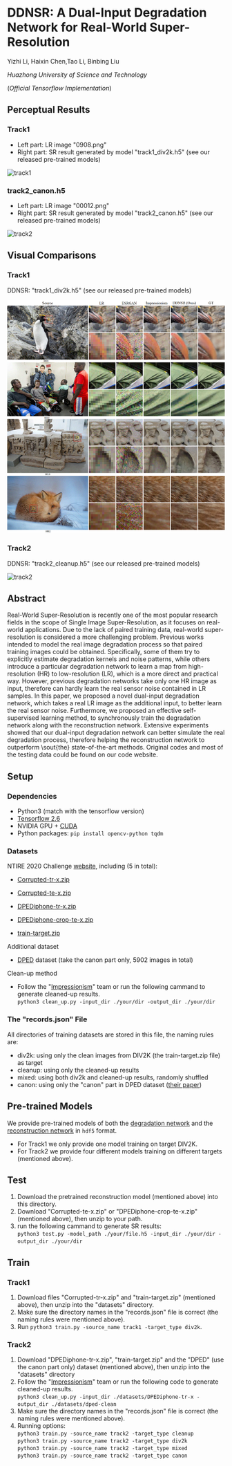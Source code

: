 # DDNSR: A Dual-Input Degradation Network for Real-World Super-Resolution

Yizhi Li, Haixin Chen,Tao Li, Binbing Liu

*Huazhong University of Science and Technology*

(*Official Tensorflow Implementation*)

## Perceptual Results

### Track1

- Left part: LR image "0908.png"
- Right part: SR result generated by model "track1_div2k.h5" (see our released pre-trained models)

![track1](full_results/track1.png)

### track2_canon.h5

- Left part: LR image "00012.png"
- Right part: SR result generated by model "track2_canon.h5" (see our released pre-trained models)

![track2](full_results/track2.png)

## Visual Comparisons

### Track1

DDNSR: "track1_div2k.h5" (see our released pre-trained models)

![track1](figs/Fig.4.png)

### Track2

DDNSR: "track2_cleanup.h5" (see our released pre-trained models)

![track2](figs/Fig.5.png)

## Abstract

Real-World Super-Resolution is recently one of the most popular research fields in the scope of Single Image Super-Resolution, as it focuses on real-world applications. Due to the lack of paired training data, real-world super-resolution is considered a more challenging problem. Previous works intended to model the real image degradation process so that paired training images could be obtained. Specifically, some of them try to explicitly estimate degradation kernels and noise patterns, while others introduce a particular degradation network to learn a map from high-resolution (HR) to low-resolution (LR), which is a more direct and practical way. However, previous degradation networks take only one HR image as input, therefore can hardly learn the real sensor noise contained in LR samples. In this paper, we proposed a novel dual-input degradation network, which takes a real LR image as the additional input, to better learn the real sensor noise. Furthermore, we proposed an effective self-supervised learning method, to synchronously train the degradation network along with the reconstruction network. Extensive experiments showed that our dual-input degradation network can better simulate the real degradation process, therefore helping the reconstruction network to outperform \sout{the} state-of-the-art methods. Original codes and most of the testing data could be found on our code website.

## Setup

### Dependencies

- Python3 (match with the tensorflow version)
- [Tensorflow 2.6](https://www.tensorflow.org)
- NVIDIA GPU + [CUDA](https://developer.nvidia.com/cuda-downloads)
- Python packages: `pip install opencv-python tqdm`

### Datasets

NTIRE 2020 Challenge [website](https://competitions.codalab.org/competitions/22220#participate), including (5 in total):

- [Corrupted-tr-x.zip](https://data.vision.ee.ethz.ch/alugmayr/NTIRE2019/public/Corrupted-tr-x.zip)
- [Corrupted-te-x.zip](https://data.vision.ee.ethz.ch/alugmayr/NTIRE2019/public/Corrupted-te-x.zip)


- [DPEDiphone-tr-x.zip](https://data.vision.ee.ethz.ch/alugmayr/NTIRE2019/public/DPEDiphone-tr-x.zip)
- [DPEDiphone-crop-te-x.zip](https://data.vision.ee.ethz.ch/alugmayr/NTIRE2019/public/DPEDiphone-crop-te-x.zip)


- [train-target.zip](https://data.vision.ee.ethz.ch/alugmayr/real-world-sr/NTIRE20/train-target.zip)

Additional dataset

- [DPED](http://people.ee.ethz.ch/~ihnatova/#dataset) dataset (take the canon part only, 5902 images in total)

Clean-up method

- Follow the "[Impressionism](https://github.com/jixiaozhong/RealSR)" team or run the following cammand to generate cleaned-up results.  
  `python3 clean_up.py -input_dir ./your/dir -output_dir ./your/dir`

### The "records.json" File

All directories of training datasets are stored in this file, the naming rules are:

- div2k: using only the clean images from DIV2K (the train-target.zip file) as target
- cleanup: using only the cleaned-up results
- mixed: using both div2k and cleaned-up results, randomly shuffled
- canon: using only the "canon" part in DPED dataset ([their paper](https://ieeexplore.ieee.org/document/8237617))

## Pre-trained Models

We provide pre-trained models of both the [degradation network](https://www.jianguoyun.com/p/DehjpTwQ7cO4CxjD1voEIAA) and the [reconstruction network](https://www.jianguoyun.com/p/DXCOLlkQ7cO4CxjL1voEIAA) in `hdf5` format.

- For Track1 we only provide one model training on target DIV2K.
- For Track2 we provide four different models training on different targets (mentioned above).

## Test

1. Download the pretrained reconstruction model (mentioned above) into this directory.
2. Download "Corrupted-te-x.zip" or "DPEDiphone-crop-te-x.zip" (mentioned above), then unzip to your path.
3. run the following cammand to generate SR results:  
   `python3 test.py -model_path ./your/file.h5 -input_dir ./your/dir -output_dir ./your/dir`

## Train

### Track1

1. Download files "Corrupted-tr-x.zip" and "train-target.zip" (mentioned above), then unzip into the "datasets" directory.
1. Make sure the directory names in the "records.json" file is correct (the naming rules were mentioned above).
1. Run `python3 train.py -source_name track1 -target_type div2k`.

### Track2

1. Download "DPEDiphone-tr-x.zip", "train-target.zip" and the "DPED" (use the canon part only) dataset (mentioned above), then unzip into the "datasets" directory
2. Follow the "[Impressionism](https://github.com/jixiaozhong/RealSR)" team or run the following code to generate cleaned-up results.  
   `python3 clean_up.py -input_dir ./datasets/DPEDiphone-tr-x -output_dir ./datasets/dped-clean`
3. Make sure the directory names in the "records.json" file is correct (the naming rules were mentioned above).
4. Running options:  
   `python3 train.py -source_name track2 -target_type cleanup`  
   `python3 train.py -source_name track2 -target_type div2k`  
   `python3 train.py -source_name track2 -target_type mixed`  
   `python3 train.py -source_name track2 -target_type canon`
   
